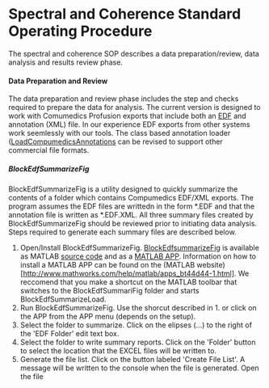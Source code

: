 Spectral and Coherence Standard Operating Procedure
===================================================

The spectral and coherence SOP describes a data preparation/review, data analysis and results review phase.

#### Data Preparation and Review
The data preparation and review phase includes the step and checks required to prepare the data for analysis.  The current version is designed to work with Comumedics Profusion exports that include both an [EDF](http://en.wikipedia.org/wiki/European_Data_Format) and annotation (XML) file.  In our experience EDF exports from other systems work seemlessly with our tools.  The class based annotation loader ([LoadCompumedicsAnnotations](https://github.com/DennisDean/LoadCompumedicsAnnotationsClass/blob/master/README.md]) can be revised to support other commercial file formats.

##### BlockEdfSummarizeFig
BlockEdfSummarizeFig is a utility designed to quickly summarize the contents of a folder which contains Compumedics EDF/XML exports.  The program assumes the EDF files are writtedn in the form *.EDF and that the annotation file is written as *.EDF.XML. All three summary files created by BlockEdfSummarizeFig should be reviewed prior to initiating data analysis. Steps required to generate each summary files are described below.

1. Open/Install BlockEdfSummarizeFig. [BlockEdfsummarizeFig](https://github.com/DennisDean/BlockEdfSummarizeFig) is available as MATLAB [source code](https://github.com/DennisDean/BlockEdfSummarizeFig) and as a [MATLAB APP](https://github.com/DennisDean/BlockEdfSummarizeFig/releases). Information on how to install a MATLAB APP can be found on the (MATLAB website)[http://www.mathworks.com/help/matlab/apps_bt44d44-1.html]. We reccomend that you make a shortcut on the MATLAB toolbar that switches to the BlockEdfSummariFig folder and starts BlockEdfSummarizeLoad.
2. Run BlockEdfSummarizeFig. Use the shorcut described in 1. or click on the APP from the APP menu (depends on the setup).
3. Select the folder to summarize.  Click on the elipses (...) to the right of the 'EDF Folder' edit text box.
4. Select the folder to write summary reports. Click on the 'Folder' button to select the location that the EXCEL files will be written to.
5. Generate the file list.  Click on the button labeled 'Create File List'.  A message will be written to the console when the file is generated.  Open the file

